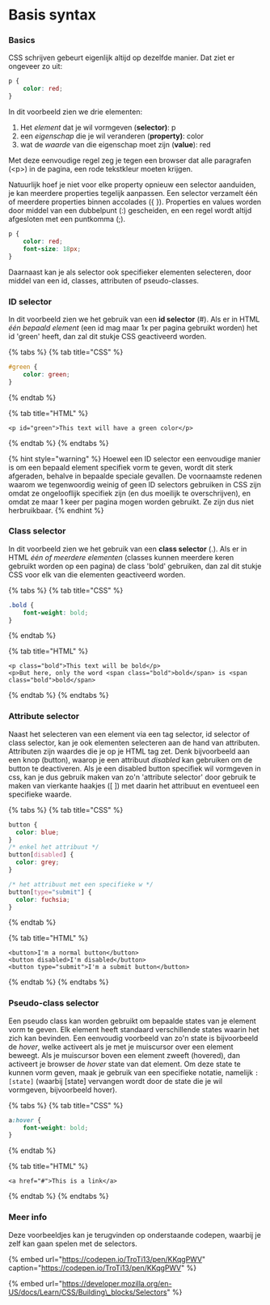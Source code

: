 # Basis syntax

### Basics

CSS schrijven gebeurt eigenlijk altijd op dezelfde manier. Dat ziet er ongeveer zo uit:

```css
p {
    color: red;
}
```

In dit voorbeeld zien we drie elementen:

1. Het _element_ dat je wil vormgeven \(**selector\)**: p
2. een _eigenschap_ die je wil veranderen \(**property\)**: color
3. wat de _waarde_ van die eigenschap moet zijn \(**value**\): red

Met deze eenvoudige regel zeg je tegen een browser dat alle paragrafen \(&lt;p&gt;\) in de pagina, een rode tekstkleur moeten krijgen.

Natuurlijk hoef je niet voor elke property opnieuw een selector aanduiden, je kan meerdere properties tegelijk aanpassen. Een selector verzamelt één of meerdere properties binnen accolades \({ }\). Properties en values worden door middel van een dubbelpunt \(:\) gescheiden, en een regel wordt altijd afgesloten met een puntkomma \(;\).

```css
p {
    color: red;
    font-size: 18px;
}
```

Daarnaast kan je als selector ook specifieker elementen selecteren, door middel van een id, classes, attributen of pseudo-classes.

### ID selector

In dit voorbeeld zien we het gebruik van een **id selector** \(\#\). Als er in HTML _één bepaald element_ \(een id mag maar 1x per pagina gebruikt worden\) het id 'green' heeft, dan zal dit stukje CSS geactiveerd worden.

{% tabs %}
{% tab title="CSS" %}
```css
#green {
    color: green;
}
```
{% endtab %}

{% tab title="HTML" %}
```markup
<p id="green">This text will have a green color</p>
```
{% endtab %}
{% endtabs %}

{% hint style="warning" %}
Hoewel een ID selector een eenvoudige manier is om een bepaald element specifiek vorm te geven, wordt dit sterk afgeraden, behalve in bepaalde speciale gevallen. De voornaamste redenen waarom we tegenwoordig weinig of geen ID selectors gebruiken in CSS zijn omdat ze ongelooflijk specifiek zijn \(en dus moeilijk te overschrijven\), en omdat ze maar 1 keer per pagina mogen worden gebruikt. Ze zijn dus niet herbruikbaar.
{% endhint %}

### Class selector

In dit voorbeeld zien we het gebruik van een **class selector** \(.\). Als er in HTML _één of meerdere elementen_ \(classes kunnen meerdere keren gebruikt worden op een pagina\) de class 'bold' gebruiken, dan zal dit stukje CSS voor elk van die elementen geactiveerd worden.

{% tabs %}
{% tab title="CSS" %}
```css
.bold {
    font-weight: bold;
}
```
{% endtab %}

{% tab title="HTML" %}
```markup
<p class="bold">This text will be bold</p>
<p>But here, only the word <span class="bold">bold</span> is <span class="bold">bold</span>
```
{% endtab %}
{% endtabs %}

### Attribute selector

Naast het selecteren van een element via een tag selector, id selector of class selector, kan je ook elementen selecteren aan de hand van attributen. Attributen zijn waardes die je op je HTML tag zet. Denk bijvoorbeeld aan een knop \(button\), waarop je een attribuut _disabled_ kan gebruiken om de button te deactiveren. Als je een disabled button specifiek wil vormgeven in css, kan je dus gebruik maken van zo'n 'attribute selector' door gebruik te maken van vierkante haakjes \(\[ \]\) met daarin het attribuut en eventueel een specifieke waarde.

{% tabs %}
{% tab title="CSS" %}
```css
button {
  color: blue;
}
/* enkel het attribuut */
button[disabled] {
  color: grey;
}

/* het attribuut met een specifieke w */
button[type="submit"] {
  color: fuchsia;
}
```
{% endtab %}

{% tab title="HTML" %}
```markup
<button>I'm a normal button</button>
<button disabled>I'm disabled</button>
<button type="submit">I'm a submit button</button>
```
{% endtab %}
{% endtabs %}

### Pseudo-class selector

Een pseudo class kan worden gebruikt om bepaalde states van je element vorm te geven. Elk element heeft standaard verschillende states waarin het zich kan bevinden. Een eenvoudig voorbeeld van zo'n state is bijvoorbeeld de _hover_, welke activeert als je met je muiscursor over een element beweegt. Als je muiscursor boven een element zweeft \(hovered\), dan activeert je browser de _hover_ state van dat element. Om deze state te kunnen vorm geven, maak je gebruik van een specifieke notatie, namelijk `:[state]` \(waarbij \[state\] vervangen wordt door de state die je wil vormgeven, bijvoorbeeld hover\).

{% tabs %}
{% tab title="CSS" %}
```css
a:hover {
    font-weight: bold;
}
```
{% endtab %}

{% tab title="HTML" %}
```markup
<a href="#">This is a link</a>
```
{% endtab %}
{% endtabs %}

### Meer info

Deze voorbeeldjes kan je terugvinden op onderstaande codepen, waarbij je zelf kan gaan spelen met de selectors.

{% embed url="https://codepen.io/TroTi13/pen/KKqgPWV" caption="https://codepen.io/TroTi13/pen/KKqgPWV" %}

{% embed url="https://developer.mozilla.org/en-US/docs/Learn/CSS/Building\_blocks/Selectors" %}

